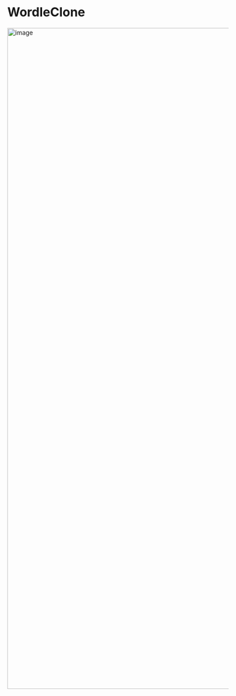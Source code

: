 # WordleClone
<img width="1506" alt="image" src="https://user-images.githubusercontent.com/70474549/235356632-5b8ba75d-6e09-46c7-b806-6a8802dc563f.png">
